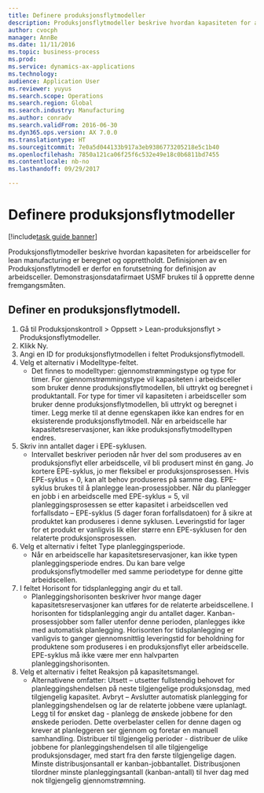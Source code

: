 ```yaml
--- 
title: Definere produksjonsflytmodeller
description: Produksjonsflytmodeller beskrive hvordan kapasiteten for arbeidsceller for lean manufacturing er beregnet og opprettholdt.
author: cvocph
manager: AnnBe
ms.date: 11/11/2016
ms.topic: business-process
ms.prod: 
ms.service: dynamics-ax-applications
ms.technology: 
audience: Application User
ms.reviewer: yuyus
ms.search.scope: Operations
ms.search.region: Global
ms.search.industry: Manufacturing
ms.author: conradv
ms.search.validFrom: 2016-06-30
ms.dyn365.ops.version: AX 7.0.0
ms.translationtype: HT
ms.sourcegitcommit: 7e0a5d044133b917a3eb9386773205218e5c1b40
ms.openlocfilehash: 7850a121ca06f25f6c532e49e18c0b6811bd7455
ms.contentlocale: nb-no
ms.lasthandoff: 09/29/2017

---
```

# <a name="define-production-flow-models"></a>Definere produksjonsflytmodeller

[!include[task guide banner](../../includes/task-guide-banner.md)]

Produksjonsflytmodeller beskrive hvordan kapasiteten for arbeidsceller for lean manufacturing er beregnet og opprettholdt. Definisjonen av en Produksjonsflytmodell er derfor en forutsetning for definisjon av arbeidsceller. Demonstrasjonsdatafirmaet USMF brukes til å opprette denne fremgangsmåten.


## <a name="define-a-production-flow-model"></a>Definer en produksjonsflytmodell. 
1. Gå til Produksjonskontroll > Oppsett > Lean-produksjonsflyt > Produksjonsflytmodeller.
2. Klikk Ny.
3. Angi en ID for produksjonsflytmodellen i feltet Produksjonsflytmodell.
4. Velg et alternativ i Modelltype-feltet.
    * Det finnes to modelltyper: gjennomstrømmingstype og type for timer. For gjennomstrømmingstype vil kapasiteten i arbeidsceller som bruker denne produksjonsflytmodellen, bli uttrykt og beregnet i produktantall. For type for timer vil kapasiteten i arbeidsceller som bruker denne produksjonsflytmodellen, bli uttrykt og beregnet i timer. Legg merke til at denne egenskapen ikke kan endres for en eksisterende produksjonsflytmodell. Når en arbeidscelle har kapasitetsreservasjoner, kan ikke produksjonsflytmodelltypen endres.  
5. Skriv inn antallet dager i EPE-syklusen.
    * Intervallet beskriver perioden når hver del som produseres av en produksjonsflyt eller arbeidscelle, vil bli produsert minst én gang. Jo kortere EPE-syklus, jo mer fleksibel er produksjonsprosessen. Hvis EPE-syklus = 0, kan alt behov produseres på samme dag. EPE-syklus brukes til å planlegge lean-prosessjobber. Når du planlegger en jobb i en arbeidscelle med EPE-syklus = 5, vil planleggingsprosessen se etter kapasitet i arbeidscellen ved forfallsdato – EPE-syklus (5 dager foran forfallsdatoen) for å sikre at produktet kan produseres i denne syklusen. Leveringstid for lager for et produkt er vanligvis lik eller større enn EPE-syklusen for den relaterte produksjonsprosessen.  
6. Velg et alternativ i feltet Type planleggingsperiode.
    * Når en arbeidscelle har kapasitetsreservasjoner, kan ikke typen planleggingsperiode endres. Du kan bare velge produksjonsflytmodeller med samme periodetype for denne gitte arbeidscellen.  
7. I feltet Horisont for tidsplanlegging angir du et tall.
    * Planleggingshorisonten beskriver hvor mange dager kapasitetsreservasjoner kan utføres for de relaterte arbeidscellene. I horisonten for tidsplanlegging angir du antallet dager.   Kanban-prosessjobber som faller utenfor denne perioden, planlegges ikke med automatisk planlegging. Horisonten for tidsplanlegging er vanligvis to ganger gjennomsnittlig leveringstid for beholdning for produktene som produseres i en produksjonsflyt eller arbeidscelle. EPE-syklus må ikke være mer enn halvparten planleggingshorisonten.     
8. Velg et alternativ i feltet Reaksjon på kapasitetsmangel.
    * Alternativene omfatter: Utsett – utsetter fullstendig behovet for planleggingshendelsen på neste tilgjengelige produksjonsdag, med tilgjengelig kapasitet. Avbryt – Avslutter automatisk planlegging for planleggingshendelsen og lar de relaterte jobbene være uplanlagt.   Legg til for ønsket dag - planlegg de ønskede jobbene for den ønskede perioden. Dette overbelaster cellen for denne dagen og krever at planleggeren ser gjennom og foretar en manuell samhandling.   Distribuer til tilgjengelig perioder - distribuer de ulike jobbene for planleggingshendelsen til alle tilgjengelige produksjonsdager, med start fra den første tilgjengelige dagen. Minste distribusjonsantall er kanban-jobbantallet. Distribusjonen tilordner minste planleggingsantall (kanban-antall) til hver dag med nok tilgjengelig gjennomstrømning.  


